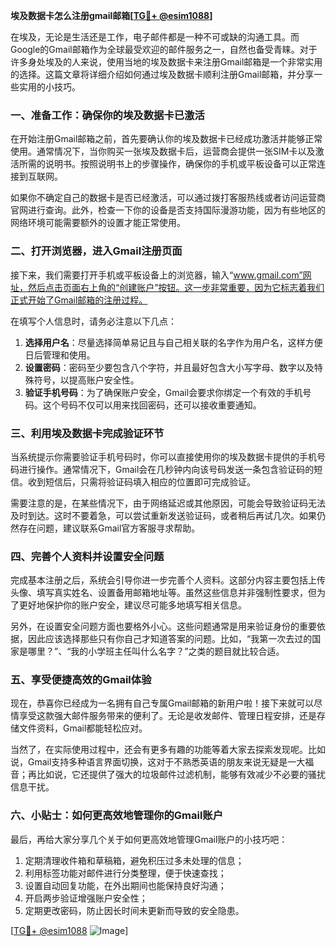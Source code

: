**埃及数据卡怎么注册gmail邮箱[[TG💪+ @esim1088](https://t.me/s/esim1088)]**

在埃及，无论是生活还是工作，电子邮件都是一种不可或缺的沟通工具。而Google的Gmail邮箱作为全球最受欢迎的邮件服务之一，自然也备受青睐。对于许多身处埃及的人来说，使用当地的埃及数据卡来注册Gmail邮箱是一个非常实用的选择。这篇文章将详细介绍如何通过埃及数据卡顺利注册Gmail邮箱，并分享一些实用的小技巧。

### 一、准备工作：确保你的埃及数据卡已激活

在开始注册Gmail邮箱之前，首先要确认你的埃及数据卡已经成功激活并能够正常使用。通常情况下，当你购买一张埃及数据卡后，运营商会提供一张SIM卡以及激活所需的说明书。按照说明书上的步骤操作，确保你的手机或平板设备可以正常连接到互联网。

如果你不确定自己的数据卡是否已经激活，可以通过拨打客服热线或者访问运营商官网进行查询。此外，检查一下你的设备是否支持国际漫游功能，因为有些地区的网络环境可能需要额外的设置才能正常使用。

### 二、打开浏览器，进入Gmail注册页面

接下来，我们需要打开手机或平板设备上的浏览器，输入“www.gmail.com”网址，然后点击页面右上角的“创建账户”按钮。这一步非常重要，因为它标志着我们正式开始了Gmail邮箱的注册过程。

在填写个人信息时，请务必注意以下几点：
1. **选择用户名**：尽量选择简单易记且与自己相关联的名字作为用户名，这样方便日后管理和使用。
2. **设置密码**：密码至少要包含八个字符，并且最好包含大小写字母、数字以及特殊符号，以提高账户安全性。
3. **验证手机号码**：为了确保账户安全，Gmail会要求你绑定一个有效的手机号码。这个号码不仅可以用来找回密码，还可以接收重要通知。

### 三、利用埃及数据卡完成验证环节

当系统提示你需要验证手机号码时，你可以直接使用你的埃及数据卡提供的手机号码进行操作。通常情况下，Gmail会在几秒钟内向该号码发送一条包含验证码的短信。收到短信后，只需将验证码填入相应的位置即可完成验证。

需要注意的是，在某些情况下，由于网络延迟或其他原因，可能会导致验证码无法及时到达。这时不要着急，可以尝试重新发送验证码，或者稍后再试几次。如果仍然存在问题，建议联系Gmail官方客服寻求帮助。

### 四、完善个人资料并设置安全问题

完成基本注册之后，系统会引导你进一步完善个人资料。这部分内容主要包括上传头像、填写真实姓名、设置备用邮箱地址等。虽然这些信息并非强制性要求，但为了更好地保护你的账户安全，建议尽可能多地填写相关信息。

另外，在设置安全问题方面也要格外小心。这些问题通常是用来验证身份的重要依据，因此应该选择那些只有你自己才知道答案的问题。比如，“我第一次去过的国家是哪里？”、“我的小学班主任叫什么名字？”之类的题目就比较合适。

### 五、享受便捷高效的Gmail体验

现在，恭喜你已经成为一名拥有自己专属Gmail邮箱的新用户啦！接下来就可以尽情享受这款强大邮件服务带来的便利了。无论是收发邮件、管理日程安排，还是存储文件资料，Gmail都能轻松应对。

当然了，在实际使用过程中，还会有更多有趣的功能等着大家去探索发现呢。比如说，Gmail支持多种语言界面切换，这对于不熟悉英语的朋友来说无疑是一大福音；再比如说，它还提供了强大的垃圾邮件过滤机制，能够有效减少不必要的骚扰信息干扰。

### 六、小贴士：如何更高效地管理你的Gmail账户

最后，再给大家分享几个关于如何更高效地管理Gmail账户的小技巧吧：

1. 定期清理收件箱和草稿箱，避免积压过多未处理的信息；
2. 利用标签功能对邮件进行分类整理，便于快速查找；
3. 设置自动回复功能，在外出期间也能保持良好沟通；
4. 开启两步验证增强账户安全性；
5. 定期更改密码，防止因长时间未更新而导致的安全隐患。

[[TG💪+ @esim1088](https://t.me/s/esim1088) ![Image](https://i.postimg.cc/4NQfJmqS/Snipaste-2025-05-13-00-14-12.png)]